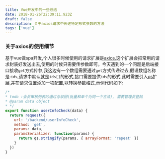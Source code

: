 ```yaml
---
title: Vue开发中的一些总结
date: 2018-01-26T22:39:11.923Z
draft: false
description: 关于axios请求中传递特定形式参数的方法
tags: ['vue']
---
```


### 关于axios的使用细节
基于vue做spa开发,个人很多时候使用的请求扩展是[axios](https://github.com/axios/axios),这个扩展会把常用的请求封装好发送出去,使用的时候只需要传参数即可。今天遇到的一个问题是后端接口接收`get`方式传参,我这边有一个数组需要通过`get`方式传递过去,假设数组名称是:`ids`,请求中默认就是`ids[]`的形式,接口需要提供`ids`的形式,此时需要引入[qs](https://github.com/ljharb/qs)扩展,并在请求位置添加一项配置,以转换参数格式,示例代码如下:  
```javascript
/*
* todo :会员审核列表的通过与驳回(批量和单个为同一个方法), 需要管理员登陆
* @param data object
* */
export function userInfoCheck(data) {
  return request({
    url: '/backend/userInfoCheck',
    method: 'get',
    params: data,
    paramsSerializer: function(params) {
      return qs.stringify(params, { arrayFormat: 'repeat' })
    }
  })
}
```

